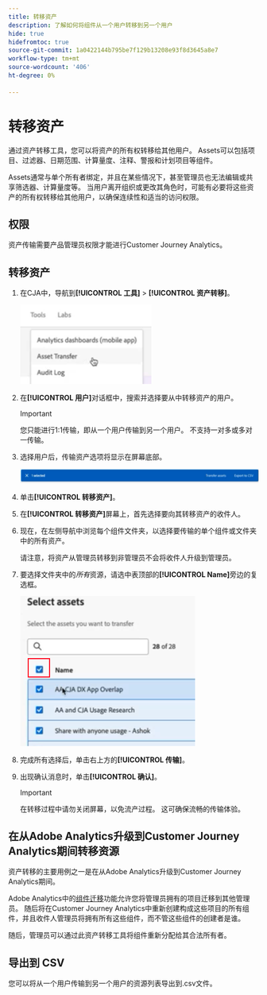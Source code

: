 ```yaml
---
title: 转移资产
description: 了解如何将组件从一个用户转移到另一个用户
hide: true
hidefromtoc: true
source-git-commit: 1a0422144b795be7f129b13208e93f8d3645a8e7
workflow-type: tm+mt
source-wordcount: '406'
ht-degree: 0%

---
```



# 转移资产

通过资产转移工具，您可以将资产的所有权转移给其他用户。 Assets可以包括项目、过滤器、日期范围、计算量度、注释、警报和计划项目等组件。

Assets通常与单个所有者绑定，并且在某些情况下，甚至管理员也无法编辑或共享筛选器、计算量度等。 当用户离开组织或更改其角色时，可能有必要将这些资产的所有权转移给其他用户，以确保连续性和适当的访问权限。

## 权限

资产传输需要产品管理员权限才能进行Customer Journey Analytics。

## 转移资产

1. 在CJA中，导航到&#x200B;**[!UICONTROL 工具]** > **[!UICONTROL 资产转移]**。

   ![资产转移菜单项](/help/tools/asset-transfer/assets/asset-transfer.png)

1. 在&#x200B;**[!UICONTROL 用户]**&#x200B;对话框中，搜索并选择要从中转移资产的用户。

   >[!IMPORTANT]
   >
   >您只能进行1:1传输，即从一个用户传输到另一个用户。 不支持一对多或多对一传输。


1. 选择用户后，传输资产选项将显示在屏幕底部。

   ![菜单选项](/help/tools/asset-transfer/assets/after-selection.png)

1. 单击&#x200B;**[!UICONTROL 转移资产]**。

1. 在&#x200B;**[!UICONTROL 转移资产]**&#x200B;屏幕上，首先选择要向其转移资产的收件人。

1. 现在，在左侧导航中浏览每个组件文件夹，以选择要传输的单个组件或文件夹中的所有资产。

   请注意，将资产从管理员转移到非管理员不会将收件人升级到管理员。

1. 要选择文件夹中的&#x200B;_所有_&#x200B;资源，请选中表顶部的&#x200B;**[!UICONTROL Name]**&#x200B;旁边的复选框。

   ![选择要转移的资产](/help/tools/asset-transfer/assets/select-assets.png)

1. 完成所有选择后，单击右上方的&#x200B;**[!UICONTROL 传输]**。

1. 出现确认消息时，单击&#x200B;**[!UICONTROL 确认]**。

   >[!IMPORTANT]
   >
   >在转移过程中请勿关闭屏幕，以免流产过程。 这可确保流畅的传输体验。

## 在从Adobe Analytics升级到Customer Journey Analytics期间转移资源

资产转移的主要用例之一是在从Adobe Analytics升级到Customer Journey Analytics期间。

Adobe Analytics中的[组件迁移](https://experienceleague.adobe.com/en/docs/analytics/admin/admin-tools/component-migration/component-migration)功能允许您将管理员拥有的项目迁移到其他管理员。 随后将在Customer Journey Analytics中重新创建构成这些项目的所有组件，并且收件人管理员将拥有所有这些组件，而不管这些组件的创建者是谁。

随后，管理员可以通过此资产转移工具将组件重新分配给其合法所有者。

## 导出到 CSV

您可以将从一个用户传输到另一个用户的资源列表导出到.csv文件。

<!---## Unknown users

All previously deleted users appear under one unknown user entry, along with all their orphan components. These components can be transferred to a new recipient. This feature will be available in January.-->